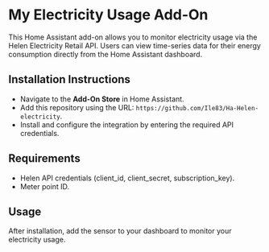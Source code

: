 # My Electricity Usage Add-On

This Home Assistant add-on allows you to monitor electricity usage via the Helen Electricity Retail API. Users can view time-series data for their energy consumption directly from the Home Assistant dashboard.

## Installation Instructions

- Navigate to the **Add-On Store** in Home Assistant.
- Add this repository using the URL: `https://github.com/Ile83/Ha-Helen-electricity`.
- Install and configure the integration by entering the required API credentials.

## Requirements

- Helen API credentials (client_id, client_secret, subscription_key).
- Meter point ID.

## Usage

After installation, add the sensor to your dashboard to monitor your electricity usage.
